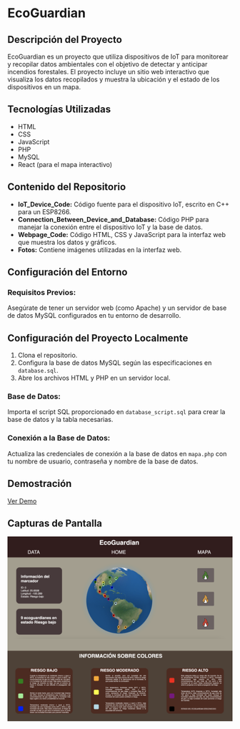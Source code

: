 # EcoGuardian

## Descripción del Proyecto

EcoGuardian es un proyecto que utiliza dispositivos de IoT para monitorear y recopilar datos ambientales con el objetivo de detectar y anticipar incendios forestales. El proyecto incluye un sitio web interactivo que visualiza los datos recopilados y muestra la ubicación y el estado de los dispositivos en un mapa.

## Tecnologías Utilizadas

- HTML
- CSS
- JavaScript
- PHP
- MySQL
- React (para el mapa interactivo)

## Contenido del Repositorio

- **IoT_Device_Code:** Código fuente para el dispositivo IoT, escrito en C++ para un ESP8266.
- **Connection_Between_Device_and_Database:** Código PHP para manejar la conexión entre el dispositivo IoT y la base de datos.
- **Webpage_Code:** Código HTML, CSS y JavaScript para la interfaz web que muestra los datos y gráficos.
- **Fotos:** Contiene imágenes utilizadas en la interfaz web.


## Configuración del Entorno

### Requisitos Previos:

Asegúrate de tener un servidor web (como Apache) y un servidor de base de datos MySQL configurados en tu entorno de desarrollo.

## Configuración del Proyecto Localmente
1. Clona el repositorio.
2. Configura la base de datos MySQL según las especificaciones en `database.sql`.
3. Abre los archivos HTML y PHP en un servidor local.


### Base de Datos:

Importa el script SQL proporcionado en `database_script.sql` para crear la base de datos y la tabla necesarias.

### Conexión a la Base de Datos:

Actualiza las credenciales de conexión a la base de datos en `mapa.php` con tu nombre de usuario, contraseña y nombre de la base de datos.

## Demostración
[Ver Demo ](https://drive.google.com/file/d/1JJnY-8sctr3dx-iFxHe03hOdO2uLU7JV/view?usp=sharing)

## Capturas de Pantalla
![EcoGuardian](img/MaPhP.png)
